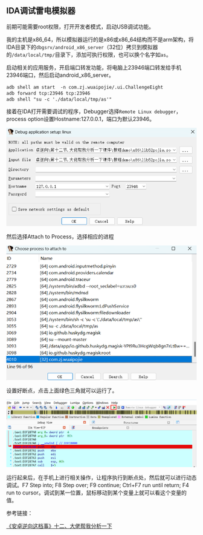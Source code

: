 ## IDA调试雷电模拟器
前期可能需要root权限，打开开发者模式，启动USB调试功能。

我的主机是x86_64，所以模拟器运行的是x86或x86_64结构而不是arm架构，将IDA目录下的`dbgsrv/android_x86_server`（32位）拷贝到模拟器的`/data/local/tmp/`目录下，添加可执行权限，也可以换个名字如`as`。

启动相关的应用服务，开启端口转发功能，将电脑上23946端口转发给手机23946端口，然后启动android_x86_server。

```
adb shell am start  -n com.zj.wuaipojie/.ui.ChallengeEight
adb forward tcp:23946 tcp:23946
adb shell "su -c './data/local/tmp/as'"
```

接着在IDA打开需要调试的程序，Debugger选择`Remote Linux debugger`，process option设置Hostname:127.0.0.1，端口为默认23946。

![](images/Pasted%20image%2020230829103342.png)

然后选择Attach to Process，选择相应的进程

![](images/Pasted%20image%2020230829103424.png)

设置好断点，点击上面绿色三角就可以运行了。

![](images/Pasted%20image%2020230829103521.png)

运行起来后，在手机上进行相关操作，让程序执行到断点处，然后就可以进行动态调试。F7 Step into; F8 Step over; F9 continue; Ctrl+F7 run until return; F4 run to cursor。调试到某一位置，鼠标移动到某个变量上就可以看这个变量的值。

参考链接：

[《安卓逆向这档事》十二、大佬帮我分析一下](https://www.52pojie.cn/thread-1809646-1-1.html)